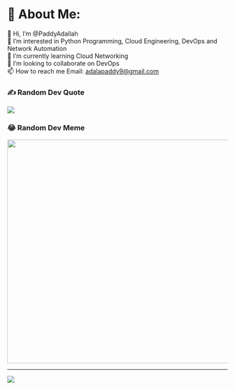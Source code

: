 # 💫 About Me:
👋 Hi, I’m @PaddyAdallah<br>👀 I’m interested in Python Programming, Cloud Engineering, DevOps and Network Automation<br>🌱 I’m currently learning Cloud Networking<br>💞️ I’m looking to collaborate on DevOps<br>📫 How to reach me Email: adalapaddy9@gmail.com

### ✍️ Random Dev Quote
![](https://quotes-github-readme.vercel.app/api?type=horizontal&theme=radical)

### 😂 Random Dev Meme
<img src="https://random-memer.herokuapp.com/" width="512px"/>

---
[![](https://visitcount.itsvg.in/api?id=PaddyAdallah&icon=0&color=0)](https://visitcount.itsvg.in)

  <!-- Proudly created with GPRM ( https://gprm.itsvg.in ) -->
  
